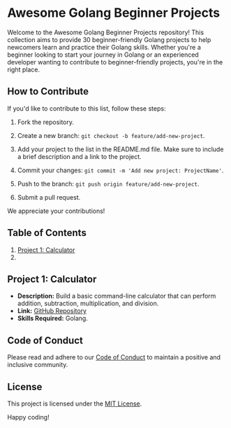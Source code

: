 # Awesome Golang Beginner Projects

Welcome to the Awesome Golang Beginner Projects repository! This collection aims to provide 30 beginner-friendly Golang projects to help newcomers learn and practice their Golang skills. Whether you're a beginner looking to start your journey in Golang or an experienced developer wanting to contribute to beginner-friendly projects, you're in the right place.

## How to Contribute

If you'd like to contribute to this list, follow these steps:

1. Fork the repository.

2. Create a new branch: `git checkout -b feature/add-new-project`.

3. Add your project to the list in the README.md file. Make sure to include a brief description and a link to the project.

4. Commit your changes: `git commit -m 'Add new project: ProjectName'`.

5. Push to the branch: `git push origin feature/add-new-project`.

6. Submit a pull request.

We appreciate your contributions!

## Table of Contents

1. [Project 1: Calculator](#project-1-calculator)
2. 
   <!-- Add more projects here -->

## Project 1: Calculator

- **Description:** Build a basic command-line calculator that can perform addition, subtraction, multiplication, and division.
- **Link:** [GitHub Repository](https://github.com/Opssy/Goprojects4beginners/tree/main/calculator)
- **Skills Required:** Golang.
<!-- Add more projects with the same format -->

## Code of Conduct

Please read and adhere to our [Code of Conduct](CODE_OF_CONDUCT.md) to maintain a positive and inclusive community.

## License

This project is licensed under the [MIT License](LICENSE).

Happy coding!


